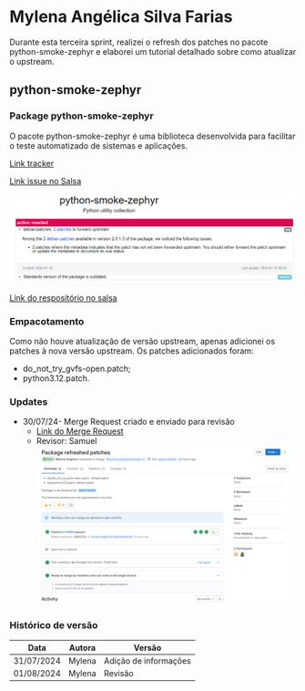 # Mylena Angélica Silva Farias


Durante esta terceira sprint, realizei o refresh dos patches no pacote python-smoke-zephyr e elaborei um tutorial detalhado sobre como atualizar o upstream.

## python-smoke-zephyr
### Package python-smoke-zephyr
O pacote python-smoke-zephyr é uma biblioteca desenvolvida para facilitar o teste automatizado de sistemas e aplicações.

[Link tracker](https://tracker.debian.org/pkg/python-smoke-zephyr)

[Link issue no Salsa](https://salsa.debian.org/debian-brasilia-team/docs/-/issues/272)

![Página do pacote no tracker](image.png)

[Link do respositório no salsa](https://salsa.debian.org/python-team/packages/python-smoke-zephyr)


### Empacotamento

Como não houve atualização de versão upstream, apenas adicionei os patches à nova versão upstream. Os patches adicionados foram: 
- do_not_try_gvfs-open.patch;
- python3.12.patch.


### Updates

 - 30/07/24- Merge Request criado e enviado para revisão
	 - [Link do Merge Request](https://salsa.debian.org/python-team/packages/python-smoke-zephyr/-/merge_requests/1?commit_id=894ded3a9521cf80c18868cdc2d38e9a2b9dc03f)
	 - Revisor: Samuel 
![Merge Request](image-1.png)

### Histórico de versão

|Data|Autora|Versão|
|----|------|------|
| 31/07/2024 | Mylena | Adição de informações | 
| 01/08/2024 | Mylena | Revisão  | 

